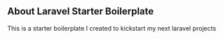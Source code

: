 
## About Laravel Starter Boilerplate

This is a starter boilerplate I created to kickstart my next laravel projects